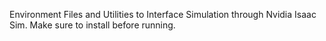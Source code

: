 Environment Files and Utilities to Interface Simulation through Nvidia Isaac Sim. Make sure to install before running.
